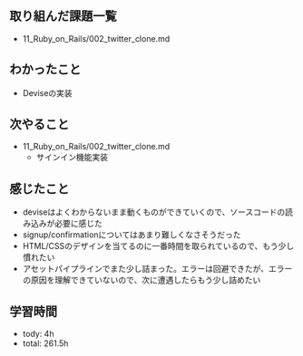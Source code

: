 ## 取り組んだ課題一覧

- 11_Ruby_on_Rails/002_twitter_clone.md

## わかったこと
- Deviseの実装

## 次やること
- 11_Ruby_on_Rails/002_twitter_clone.md
  - サインイン機能実装

## 感じたこと
- deviseはよくわからないまま動くものができていくので、ソースコードの読み込みが必要に感じた
- signup/confirmationについてはあまり難しくなさそうだった
- HTML/CSSのデザインを当てるのに一番時間を取られているので、もう少し慣れたい
- アセットパイプラインでまた少し詰まった。エラーは回避できたが、エラーの原因を理解できていないので、次に遭遇したらもう少し詰めたい

## 学習時間
- tody: 4h
- total: 261.5h